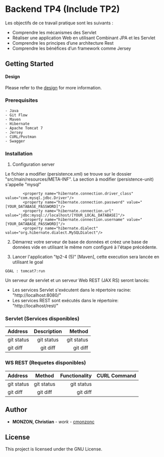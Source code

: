 # Backend TP4 (Include TP2)

Les objectifs de ce travail pratique sont les suivants :
- Comprendre les mécanismes des Servlet
- Réaliser une application  Web en utilisant Combinant JPA et les Servlet
- Comprendre les principes d’une architecture Rest
- Comprendre les bénéfices d’un framework comme Jersey

## Getting Started

#### Design
Please refer to the [design](docs/design.md) for more information.

### Prerequisites

```
- Java
- Git Flow
- Maven 
- Hibernate
- Apache Tomcat 7
- Jersey
- CURL/Postman
- Swagger

```

### Installation

1. Configuration server 

Le fichier a modifier (persistence.xml) se trouve sur le dossier "src/main/resources/META-INF". La section à modifier (persistence-unit) s'appelle "mysql"

            <property name="hibernate.connection.driver_class" value="com.mysql.jdbc.Driver"/>
            <property name="hibernate.connection.password" value="[YOUR_DATABASE_PASSWORD]"/>
            <property name="hibernate.connection.url" value="jdbc:mysql://localhost/[YOUR_LOCAL_DATABASE]"/>
            <property name="hibernate.connection.username" value="[YOUR_DATABASE_PASSWORD]"/>
            <property name="hibernate.dialect" value="org.hibernate.dialect.MySQLDialect"/>

2. Démarrez votre serveur de base de données et créez une base de données vide en utilisant le même nom configuré à l'étape précédente.

3. Lancer l'application "tp2-4 (5)" [Maven], cette execution sera lancée en utilisant le goal 

```
GOAL : tomcat7:run
```

Un serveur de servlet et un serveur Web REST (JAX RS) seront lancés:
- Les services Servlet s'exécutent dans le répertoire racine: "http://localhost:8080/"
- Les services REST sont exécutés dans le répertoire: "http://localhost/rest/"


### Servlet (Services disponibles)

| Address | Description | Method |
| :---         |     :---:      |          ---: |
| git status   | git status     | git status    |
| git diff     | git diff       | git diff      |

### WS REST (Requetes disponibles)

| Address | Method | Functionality | CURL Command
| :---         |     :---:      |          ---: |          ---: |
| git status   | git status     | git status    |           |
| git diff     | git diff       | git diff      |           |

## Author

* **MONZON, Christian** - *work* - [cmonzonc](https://github.com/cmonzonc)


## License

This project is licensed under the GNU License.
